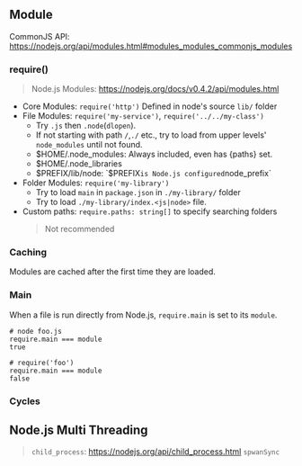 ## Module
CommonJS API: https://nodejs.org/api/modules.html#modules_modules_commonjs_modules
### require()
> Node.js Modules: https://nodejs.org/docs/v0.4.2/api/modules.html

- Core Modules: `require('http')`
Defined in node's source `lib/` folder
- File Modules: `require('my-service')`, `require('../../my-class')`
  - Try `.js` then `.node`(`dlopen`).
  - If not starting with path `/`,`./` etc., try to load from upper levels' `node_modules` until not found.
  - $HOME/.node_modules: Always included, even has {paths} set.
  - $HOME/.node_libraries
  - $PREFIX/lib/node: `$PREFIX` is Node.js configured `node_prefix`
- Folder Modules: `require('my-library')`
  - Try to load `main` in `package.json` in `./my-library/` folder
  - Try to load `./my-library/index.<js|node>` file.
- Custom paths: `require.paths: string[]` to specify searching folders
  > Not recommended
  

### Caching
Modules are cached after the first time they are loaded.

### Main
When a file is run directly from Node.js, `require.main` is set to its `module`.
````
# node foo.js
require.main === module
true

# require('foo')
require.main === module
false
````
### Cycles

## Node.js Multi Threading
> `child_process`: https://nodejs.org/api/child_process.html
`spwanSync`


